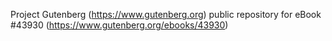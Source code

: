 Project Gutenberg (https://www.gutenberg.org) public repository for eBook #43930 (https://www.gutenberg.org/ebooks/43930)

